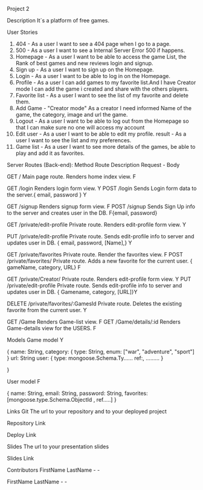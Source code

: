 Project 2

Description
It´s a platform of free games.


User Stories
1) 404 - As a user I want to see a 404 page when I go to a page.
2) 500 - As a user I want to see a Internal Server Error 500 if happens.
3) Homepage - As a user I want to be able to access the game List, the Rank of best games and new reviews login and signup.
4) Sign up - As a user I want to sign up on the Homepage.
5) Login - As a user I want to be able to log in on the Homepage. 
6) Profile -  As a user I can add games to my favorite list.And I have Creator mode I  can add the game i created and share with the others players. 
7) Favorite list - As a user I want to see the list of my favorite and delete them.
8) Add Game - "Creator mode" As a creator I need informed Name of the game, the category, image and url the game.
9) Logout - As a user I want to be able to log out from the Homepage so that I can make sure no one will access my account
10) Edit user - As a user I want to be able to edit my profile.
result - As a user I want to see the list and my preferences.
11) Game list - As a user I want to see more details of the games, be able to play and add it as favorites.

Server Routes (Back-end):
Method	Route	Description	Request - Body

GET	/	Main page route. Renders home index view.	 F

GET	/login	Renders login form view. Y
POST	/login	Sends Login form data to the server.{ email, password } Y

GET	/signup	Renders signup form view. F
POST	/signup	Sends Sign Up info to the server and creates user in the DB. F{email, password}

GET	/private/edit-profile	Private route. Renders edit-profile form view.	Y

PUT	/private/edit-profile	Private route. Sends edit-profile info to server and updates user in DB.	{ email, password, [Name],} Y

GET	/private/favorites	Private route. Render the favorites view.	F
POST	/private/favorites/	Private route. Adds a new favorite for the current user.	{ gameName, category, URL} F

GET	/private/Creator/ Private route. Renders edit-profile form view.	Y
PUT	/private/edit-profile	Private route. Sends edit-profile info to server and updates user in DB.	{ Gamename, category, [URL]}Y

DELETE	/private/favorites/:GamesId	Private route. Deletes the existing favorite from the current user.	 Y

GET	/Game	Renders Game-list view.	F
GET	/Game/details/:id	Renders Game-details view for the USERS.	F

Models
Game model Y

{
    name: String,
    category: {
        type: String,
        enum: ["war", "adventure", "sport"]
    }
    url: String
    user: {
    type: mongoose.Schema.Ty......
ref:, .........
    }

}

User model F 

{
  name: String,
  email: String,
  password: String,
  favorites: [mongoose.type.Schema.ObjectId , ref.....]
}




Links
Git
The url to your repository and to your deployed project

Repository Link

Deploy Link


Slides
The url to your presentation slides

Slides Link

Contributors
FirstName LastName - <github-username> - <linkedin-profile-link>

FirstName LastName - <github-username> - <linkedin-profile-link>